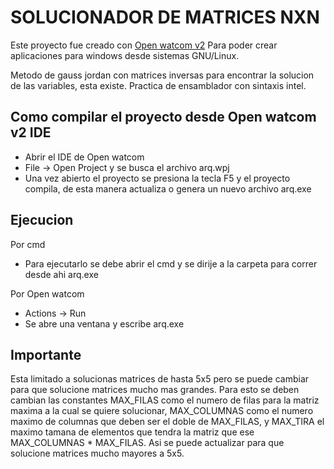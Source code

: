 # SOLUCIONADOR DE MATRICES NXN

Este proyecto fue creado con [Open watcom v2](https://github.com/open-watcom/open-watcom-v2)
Para poder crear aplicaciones para windows desde
sistemas GNU/Linux.

Metodo de gauss jordan con matrices inversas para encontrar la solucion de las variables,
esta existe. Practica de ensamblador con sintaxis intel.

## Como compilar el proyecto desde Open watcom v2 IDE
* Abrir el IDE de Open watcom
* File -> Open Project y se busca el archivo arq.wpj
* Una vez abierto el proyecto se presiona la tecla F5 y el proyecto compila, 
de esta manera actualiza o genera un nuevo archivo arq.exe
## Ejecucion

Por cmd
* Para ejecutarlo se debe abrir el cmd y se dirije a la carpeta para correr desde ahi arq.exe

Por Open watcom
* Actions -> Run
* Se abre una ventana y escribe arq.exe

## Importante
Esta limitado a solucionas matrices de hasta 5x5 pero se puede cambiar para que solucione matrices mucho mas grandes.
Para esto se deben cambian las constantes MAX_FILAS como el numero de filas para la matriz maxima a la cual se quiere solucionar, MAX_COLUMNAS como el numero maximo de columnas que deben ser el doble de MAX_FILAS, y MAX_TIRA el maximo tamana de elementos que tendra la matriz que ese MAX_COLUMNAS * MAX_FILAS. Asi se puede actualizar para que solucione matrices mucho mayores a 5x5.
